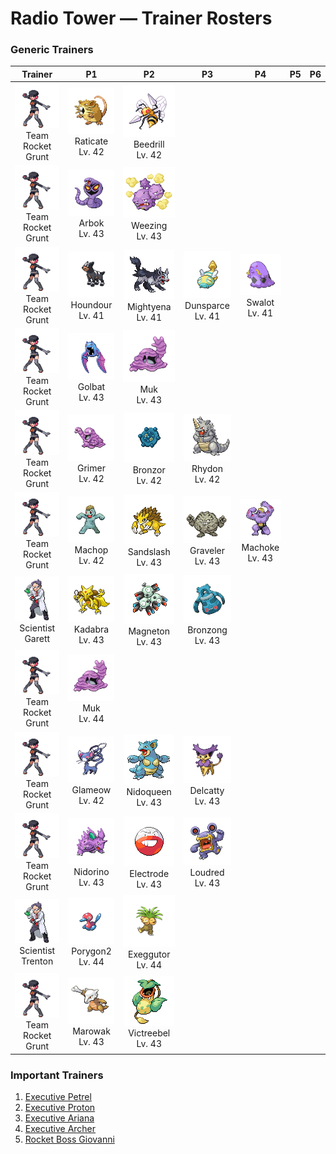 # Radio Tower — Trainer Rosters

### Generic Trainers

| Trainer | P1 | P2 | P3 | P4 | P5 | P6 |
|:-------:|:--:|:--:|:--:|:--:|:--:|:--:|
| ![Team Rocket Grunt](../../assets/trainers/rocket_grunt.png "Team Rocket Grunt")<br>Team Rocket Grunt | ![Raticate](../../assets/sprites/raticate/front.gif "Raticate: Its whiskers help it to maintain balance. Its fangs never stop growing, so it gnaws to pare them down.")<br>Raticate<br>Lv. 42 | ![Beedrill](../../assets/sprites/beedrill/front.gif "Beedrill: It has three poison barbs. The barb on its tail secretes the most powerful poison.")<br>Beedrill<br>Lv. 42 |
| ![Team Rocket Grunt](../../assets/trainers/rocket_grunt.png "Team Rocket Grunt")<br>Team Rocket Grunt | ![Arbok](../../assets/sprites/arbok/front.gif "Arbok: With a very vengeful nature, it won’t give up the chase, no matter how far, once it targets its prey.")<br>Arbok<br>Lv. 43 | ![Weezing](../../assets/sprites/weezing/front.gif "Weezing: Top-grade perfume is made using its internal poison gases by diluting them to the highest level.")<br>Weezing<br>Lv. 43 |
| ![Team Rocket Grunt](../../assets/trainers/rocket_grunt.png "Team Rocket Grunt")<br>Team Rocket Grunt | ![Houndour](../../assets/sprites/houndour/front.gif "Houndour: To corner prey, they check each other’s location using barks that only they can understand.")<br>Houndour<br>Lv. 41 | ![Mightyena](../../assets/sprites/mightyena/front.gif "Mightyena: It chases down prey in a pack of around ten. They defeat foes with perfectly coordinated teamwork.")<br>Mightyena<br>Lv. 41 | ![Dunsparce](../../assets/sprites/dunsparce/front.gif "Dunsparce: If spotted, it escapes by burrowing with its tail. It can float just slightly using its wings.")<br>Dunsparce<br>Lv. 41 | ![Swalot](../../assets/sprites/swalot/front.gif "Swalot: It gulps anything that fits in its mouth. Its special enzymes can dissolve anything.")<br>Swalot<br>Lv. 41 |
| ![Team Rocket Grunt](../../assets/trainers/rocket_grunt.png "Team Rocket Grunt")<br>Team Rocket Grunt | ![Golbat](../../assets/sprites/golbat/front.gif "Golbat: It can drink more than 10 ounces of blood at once. If it has too much, it gets heavy and flies clumsily.")<br>Golbat<br>Lv. 43 | ![Muk](../../assets/sprites/muk/front.gif "Muk: Its body is made of a powerful poison. Touching it accidentally will cause a fever that requires bed rest.")<br>Muk<br>Lv. 43 |
| ![Team Rocket Grunt](../../assets/trainers/rocket_grunt.png "Team Rocket Grunt")<br>Team Rocket Grunt | ![Grimer](../../assets/sprites/grimer/front.gif "Grimer: Wherever GRIMER has passed, so many germs are left behind that no plants will ever grow again.")<br>Grimer<br>Lv. 42 | ![Bronzor](../../assets/sprites/bronzor/front.gif "Bronzor: Ancient people believed that the pattern on BRONZOR’s back contained a mysterious power.")<br>Bronzor<br>Lv. 42 | ![Rhydon](../../assets/sprites/rhydon/front.gif "Rhydon: Its brain developed when it began walking on hind legs. Its thick hide protects it even in magma.")<br>Rhydon<br>Lv. 42 |
| ![Team Rocket Grunt](../../assets/trainers/rocket_grunt.png "Team Rocket Grunt")<br>Team Rocket Grunt | ![Machop](../../assets/sprites/machop/front.gif "Machop: It loves to work out and build its muscles. It is never satisfied, even if it trains hard all day long.")<br>Machop<br>Lv. 42 | ![Sandslash](../../assets/sprites/sandslash/front.gif "Sandslash: If it digs at an incredible pace, it may snap off its spikes and claws. They grow back in a day.")<br>Sandslash<br>Lv. 43 | ![Graveler](../../assets/sprites/graveler/front.gif "Graveler: A slow walker, it rolls to move. It pays no attention to any object that happens to be in its path.")<br>Graveler<br>Lv. 43 | ![Machoke](../../assets/sprites/machoke/front.gif "Machoke: The muscles covering its body teem with power. Even when still, it exudes an amazing sense of strength.")<br>Machoke<br>Lv. 43 |
| ![Scientist Garett](../../assets/trainers/scientist.png "Scientist Garett")<br>Scientist Garett | ![Kadabra](../../assets/sprites/kadabra/front.gif "Kadabra: If it uses its abilities, it emits special alpha waves that cause machines to malfunction.")<br>Kadabra<br>Lv. 43 | ![Magneton](../../assets/sprites/magneton/front.gif "Magneton: The MAGNEMITE are united by a magnetism so powerful, it dries all moisture in its vicinity.")<br>Magneton<br>Lv. 43 | ![Bronzong](../../assets/sprites/bronzong/front.gif "Bronzong: Ancient people believed that petitioning BRONZONG for rain was the way to make crops grow.")<br>Bronzong<br>Lv. 43 |
| ![Team Rocket Grunt](../../assets/trainers/rocket_grunt.png "Team Rocket Grunt")<br>Team Rocket Grunt | ![Muk](../../assets/sprites/muk/front.gif "Muk: Its body is made of a powerful poison. Touching it accidentally will cause a fever that requires bed rest.")<br>Muk<br>Lv. 44 |
| ![Team Rocket Grunt](../../assets/trainers/rocket_grunt.png "Team Rocket Grunt")<br>Team Rocket Grunt | ![Glameow](../../assets/sprites/glameow/front.gif "Glameow: When it’s happy, GLAMEOW demonstrates beautiful movements of its tail, like a dancing ribbon.")<br>Glameow<br>Lv. 42 | ![Nidoqueen](../../assets/sprites/nidoqueen/front.gif "Nidoqueen: It uses its scaly, rugged body to seal the entrance of its nest and protect its young from predators.")<br>Nidoqueen<br>Lv. 43 | ![Delcatty](../../assets/sprites/delcatty/front.gif "Delcatty: It dislikes dirty places. It often searches for a comfortable place in which to groom itself.")<br>Delcatty<br>Lv. 43 |
| ![Team Rocket Grunt](../../assets/trainers/rocket_grunt.png "Team Rocket Grunt")<br>Team Rocket Grunt | ![Nidorino](../../assets/sprites/nidorino/front.gif "Nidorino: Quick to anger, it stabs enemies with its horn to inject a powerful poison when it becomes agitated.")<br>Nidorino<br>Lv. 43 | ![Electrode](../../assets/sprites/electrode/front.gif "Electrode: It stores an overflowing amount of electric energy inside its body. Even a small shock makes it explode.")<br>Electrode<br>Lv. 43 | ![Loudred](../../assets/sprites/loudred/front.gif "Loudred: It shouts loudly by inhaling air, and then uses its well-developed stomach muscles to exhale.")<br>Loudred<br>Lv. 43 |
| ![Scientist Trenton](../../assets/trainers/scientist.png "Scientist Trenton")<br>Scientist Trenton | ![Porygon2](../../assets/sprites/porygon2/front.gif "Porygon2: Further research enhanced its  abilities. Sometimes, it may exhibit motions that were not programmed.")<br>Porygon2<br>Lv. 44 | ![Exeggutor](../../assets/sprites/exeggutor/front.gif "Exeggutor: If a head drops off, it emits a telepathic call in search of others to form an EXEGGCUTE cluster.")<br>Exeggutor<br>Lv. 44 |
| ![Team Rocket Grunt](../../assets/trainers/rocket_grunt.png "Team Rocket Grunt")<br>Team Rocket Grunt | ![Marowak](../../assets/sprites/marowak/front.gif "Marowak: It collects bones from an unknown place. Some whisper that a MAROWAK graveyard exists somewhere in the world.")<br>Marowak<br>Lv. 43 | ![Victreebel](../../assets/sprites/victreebel/front.gif "Victreebel: This horrifying plant Pokémon attracts prey with aromatic honey, then melts them in its mouth.")<br>Victreebel<br>Lv. 43 |


### Important Trainers

1. [Executive Petrel](important_trainers.md#executive-petrel)
1. [Executive Proton](important_trainers.md#executive-proton)
1. [Executive Ariana](important_trainers.md#executive-ariana)
1. [Executive Archer](important_trainers.md#executive-archer)
1. [Rocket Boss Giovanni](important_trainers.md#rocket-boss-giovanni)
